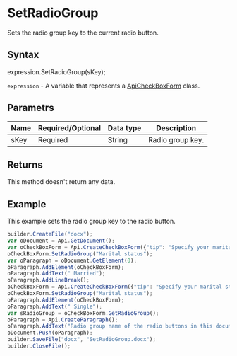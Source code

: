 # SetRadioGroup

Sets the radio group key to the current radio button.

## Syntax

expression.SetRadioGroup(sKey);

`expression` - A variable that represents a [ApiCheckBoxForm](../ApiCheckBoxForm.md) class.

## Parametrs

| **Name** | **Required/Optional** | **Data type** | **Description** |
| ------------- | ------------- | ------------- | ------------- |
| sKey | Required | String | Radio group key. |

## Returns

This method doesn't return any data.

## Example

This example sets the radio group key to the radio button.

```javascript
builder.CreateFile("docx");
var oDocument = Api.GetDocument();
var oCheckBoxForm = Api.CreateCheckBoxForm({"tip": "Specify your marital status", "required": true, "placeholder": "Marital status", "radio": true});
oCheckBoxForm.SetRadioGroup("Marital status");
var oParagraph = oDocument.GetElement(0);
oParagraph.AddElement(oCheckBoxForm);
oParagraph.AddText(" Married");
oParagraph.AddLineBreak();
oCheckBoxForm = Api.CreateCheckBoxForm({"tip": "Specify your marital status", "required": true, "placeholder": "Marital status", "radio": true});
oCheckBoxForm.SetRadioGroup("Marital status");
oParagraph.AddElement(oCheckBoxForm);
oParagraph.AddText(" Single");
var sRadioGroup = oCheckBoxForm.GetRadioGroup();
oParagraph = Api.CreateParagraph();
oParagraph.AddText("Radio group name of the radio buttons in this document: " + sRadioGroup);
oDocument.Push(oParagraph);
builder.SaveFile("docx", "SetRadioGroup.docx");
builder.CloseFile();
```